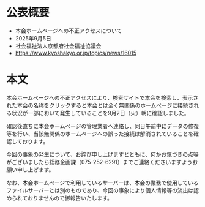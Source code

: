 # 公表概要
- 本会ホームページへの不正アクセスについて
- 2025年9月5日
- 社会福祉法⼈京都府社会福祉協議会
- https://www.kyoshakyo.or.jp/topics/news/16015

# 本文
本会ホームページへの不正アクセスにより、検索サイトで本会を検索し、表示された本会の名称をクリックすると本会とは全く無関係のホームページに接続される状況が一部において発生していることを9月2日（火）朝に確認しました。

確認後直ちに本会ホームページの管理業者へ連絡し、同日午前中にデータの修復等を行い、当該無関係のホームページへの誤った接続は解消されていることを確認しております。

今回の事象の発生について、お詫び申し上げますとともに、何かお気づきの点等がございましたら総務企画課（075-252-6291）までご連絡くださいますようお願い申し上げます。

なお、本会ホームページで利用しているサーバーは、本会の業務で使用しているファイルサーバーとは別のものであり、今回の事象により個人情報等の流出は認められておりませんので御報告いたします。
